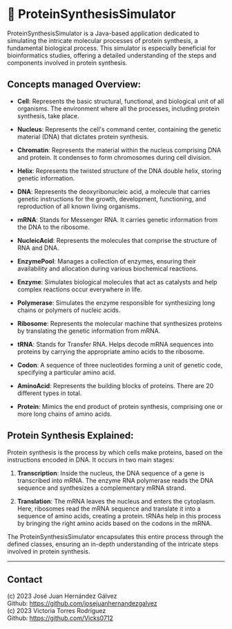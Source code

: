 # 🧬 ProteinSynthesisSimulator

ProteinSynthesisSimulator is a Java-based application dedicated to simulating the intricate molecular processes of protein synthesis, a fundamental biological process. This simulator is especially beneficial for bioinformatics studies, offering a detailed understanding of the steps and components involved in protein synthesis.

## Concepts managed Overview:

- **Cell**: Represents the basic structural, functional, and biological unit of all organisms. The environment where all the processes, including protein synthesis, take place.

- **Nucleus**: Represents the cell's command center, containing the genetic material (DNA) that dictates protein synthesis.

- **Chromatin**: Represents the material within the nucleus comprising DNA and protein. It condenses to form chromosomes during cell division.

- **Helix**: Represents the twisted structure of the DNA double helix, storing genetic information.

- **DNA**: Represents the deoxyribonucleic acid, a molecule that carries genetic instructions for the growth, development, functioning, and reproduction of all known living organisms.

- **mRNA**: Stands for Messenger RNA. It carries genetic information from the DNA to the ribosome.

- **NucleicAcid**: Represents the molecules that comprise the structure of RNA and DNA.

- **EnzymePool**: Manages a collection of enzymes, ensuring their availability and allocation during various biochemical reactions.

- **Enzyme**: Simulates biological molecules that act as catalysts and help complex reactions occur everywhere in life.

- **Polymerase**: Simulates the enzyme responsible for synthesizing long chains or polymers of nucleic acids.

- **Ribosome**: Represents the molecular machine that synthesizes proteins by translating the genetic information from mRNA.

- **tRNA**: Stands for Transfer RNA. Helps decode mRNA sequences into proteins by carrying the appropriate amino acids to the ribosome.

- **Codon**: A sequence of three nucleotides forming a unit of genetic code, specifying a particular amino acid.

- **AminoAcid**: Represents the building blocks of proteins. There are 20 different types in total.

- **Protein**: Mimics the end product of protein synthesis, comprising one or more long chains of amino acids.


## Protein Synthesis Explained:

Protein synthesis is the process by which cells make proteins, based on the instructions encoded in DNA. It occurs in two main stages:

1. **Transcription**: Inside the nucleus, the DNA sequence of a gene is transcribed into mRNA. The enzyme RNA polymerase reads the DNA sequence and synthesizes a complementary mRNA strand.

2. **Translation**: The mRNA leaves the nucleus and enters the cytoplasm. Here, ribosomes read the mRNA sequence and translate it into a sequence of amino acids, creating a protein. tRNAs help in this process by bringing the right amino acids based on the codons in the mRNA.

The ProteinSynthesisSimulator encapsulates this entire process through the defined classes, ensuring an in-depth understanding of the intricate steps involved in protein synthesis.


---

## Contact

(c) 2023 José Juan Hernández Gálvez
<br>Github: https://github.com/josejuanhernandezgalvez <br>
(c) 2023 Victoria Torres Rodríguez          
Github: https://github.com/Vicks0712